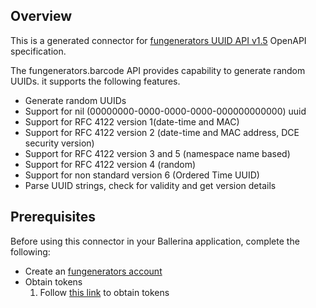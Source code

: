 ## Overview
This is a generated connector for [fungenerators UUID API v1.5](https://fungenerators.com/api/uuid/#apidoc) OpenAPI specification.

The fungenerators.barcode API provides capability to generate random UUIDs. it supports the following features.
* Generate random UUIDs
* Support for nil (00000000-0000-0000-0000-000000000000) uuid
* Support for RFC 4122 version 1(date-time and MAC)
* Support for RFC 4122 version 2 (date-time and MAC address, DCE security version)
* Support for RFC 4122 version 3 and 5 (namespace name based)
* Support for RFC 4122 version 4 (random)
* Support for non standard version 6 (Ordered Time UUID)
* Parse UUID strings, check for validity and get version details

## Prerequisites
Before using this connector in your Ballerina application, complete the following:

* Create an [fungenerators account](https://fungenerators.com/)
* Obtain tokens
    1. Follow [this link](https://fungenerators.com/api/barcode/#authentication) to obtain tokens